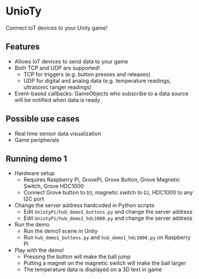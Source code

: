 # UnioTy
Connect IoT devices to your Unity game!

## Features
- Allows IoT devices to send data to your game
- Both TCP and UDP are supported!
  - TCP for triggers (e.g. button presses and releases)
  - UDP for digital and analog data (e.g. temperature readings, ultrasonic ranger readings)
- Event-based callbacks: GameObjects who subscribe to a data source will be notified when data is ready

## Possible use cases
- Real time sensor data visualization
- Game peripherals

## Running demo 1
- Hardware setup
  - Requires Raspberry Pi, GrovePi, Grove Button, Grove Magnetic Switch, Grove HDC1000
  - Connect Grove button to `D3`, magnetic switch to `D2`, HDC1000 to any I2C port
- Change the server address hardcoded in Python scripts
  - Edit `UniotyPi/hub_demo1_buttons.py` and change the server address
  - Edit `UniotyPi/hub_demo1_hdc1000.py` and change the server address
- Run the demo
  - Run the demo1 scene in Unity
  - Run `hub_demo1_buttons.py` and `hub_demo1_hdc1000.py` on Raspberry Pi
- Play with the demo!
  - Pressing the button will make the ball jump
  - Putting a magnet on the magnetic switch will make the ball larger
  - The temperature data is displayed on a 3D text in game
  
